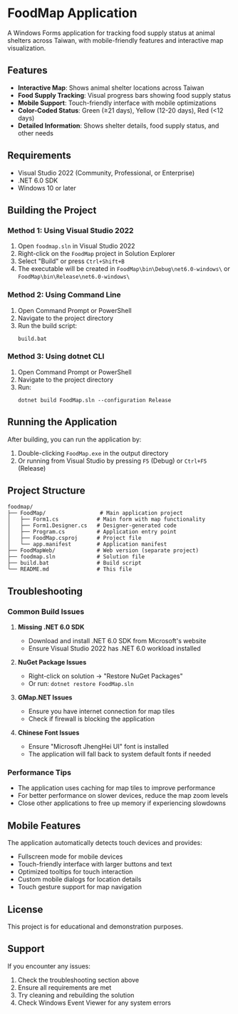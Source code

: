 # FoodMap Application

A Windows Forms application for tracking food supply status at animal shelters across Taiwan, with mobile-friendly features and interactive map visualization.

## Features

- **Interactive Map**: Shows animal shelter locations across Taiwan
- **Food Supply Tracking**: Visual progress bars showing food supply status
- **Mobile Support**: Touch-friendly interface with mobile optimizations
- **Color-Coded Status**: Green (≥21 days), Yellow (12-20 days), Red (<12 days)
- **Detailed Information**: Shows shelter details, food supply status, and other needs

## Requirements

- Visual Studio 2022 (Community, Professional, or Enterprise)
- .NET 6.0 SDK
- Windows 10 or later

## Building the Project

### Method 1: Using Visual Studio 2022

1. Open `foodmap.sln` in Visual Studio 2022
2. Right-click on the `FoodMap` project in Solution Explorer
3. Select "Build" or press `Ctrl+Shift+B`
4. The executable will be created in `FoodMap\bin\Debug\net6.0-windows\` or `FoodMap\bin\Release\net6.0-windows\`

### Method 2: Using Command Line

1. Open Command Prompt or PowerShell
2. Navigate to the project directory
3. Run the build script:
   ```
   build.bat
   ```

### Method 3: Using dotnet CLI

1. Open Command Prompt or PowerShell
2. Navigate to the project directory
3. Run:
   ```
   dotnet build FoodMap.sln --configuration Release
   ```

## Running the Application

After building, you can run the application by:

1. Double-clicking `FoodMap.exe` in the output directory
2. Or running from Visual Studio by pressing `F5` (Debug) or `Ctrl+F5` (Release)

## Project Structure

```
foodmap/
├── FoodMap/                 # Main application project
│   ├── Form1.cs            # Main form with map functionality
│   ├── Form1.Designer.cs   # Designer-generated code
│   ├── Program.cs          # Application entry point
│   ├── FoodMap.csproj      # Project file
│   └── app.manifest        # Application manifest
├── FoodMapWeb/             # Web version (separate project)
├── foodmap.sln             # Solution file
├── build.bat               # Build script
└── README.md               # This file
```

## Troubleshooting

### Common Build Issues

1. **Missing .NET 6.0 SDK**
   - Download and install .NET 6.0 SDK from Microsoft's website
   - Ensure Visual Studio 2022 has .NET 6.0 workload installed

2. **NuGet Package Issues**
   - Right-click on solution → "Restore NuGet Packages"
   - Or run: `dotnet restore FoodMap.sln`

3. **GMap.NET Issues**
   - Ensure you have internet connection for map tiles
   - Check if firewall is blocking the application

4. **Chinese Font Issues**
   - Ensure "Microsoft JhengHei UI" font is installed
   - The application will fall back to system default fonts if needed

### Performance Tips

- The application uses caching for map tiles to improve performance
- For better performance on slower devices, reduce the map zoom levels
- Close other applications to free up memory if experiencing slowdowns

## Mobile Features

The application automatically detects touch devices and provides:

- Fullscreen mode for mobile devices
- Touch-friendly interface with larger buttons and text
- Optimized tooltips for touch interaction
- Custom mobile dialogs for location details
- Touch gesture support for map navigation

## License

This project is for educational and demonstration purposes.

## Support

If you encounter any issues:

1. Check the troubleshooting section above
2. Ensure all requirements are met
3. Try cleaning and rebuilding the solution
4. Check Windows Event Viewer for any system errors 